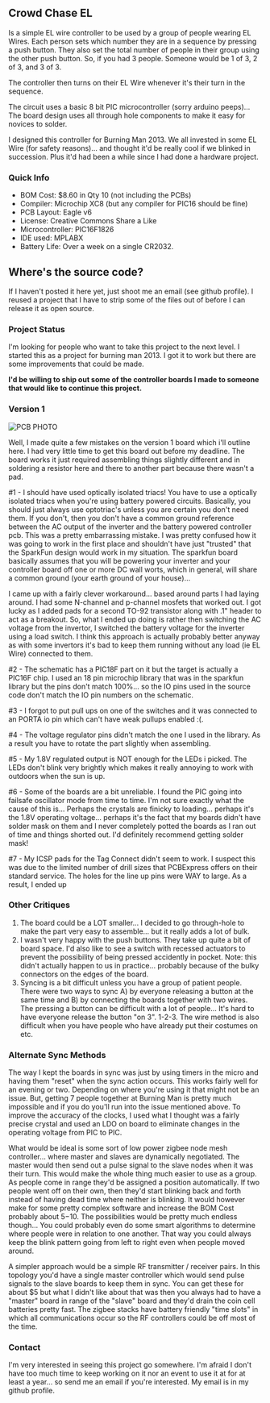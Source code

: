 ## Crowd Chase EL

Is a simple EL wire controller to be used by a group of people wearing EL Wires.
Each person sets which number they are in a sequence by pressing a push button.  They also set the total number of people in their
group using the other push button.  So, if you had 3 people.  Someone would be 1 of 3, 2 of 3, and 3 of 3.

The controller then turns on their EL Wire whenever it's their turn in the sequence.

The circuit uses a basic 8 bit PIC microcontroller (sorry arduino peeps)... The board design uses all through hole components to make it easy for novices to solder.

I designed this controller for Burning Man 2013.  We all invested in some EL Wire (for safety reasons)... and thought it'd be
really cool if we blinked in succession.  Plus it'd had been a while since I had done a hardware project.


### Quick Info ###
* BOM Cost: $8.60 in Qty 10 (not including the PCBs)
* Compiler: Microchip XC8 (but any compiler for PIC16 should be fine)
* PCB Layout: Eagle v6
* License: Creative Commons Share a Like
* Microcontroller: PIC16F1826
* IDE used: MPLABX
* Battery Life: Over a week on a single CR2032.


## Where's the source code? ##
If I haven't posted it here yet, just shoot me an email (see github profile).  I reused a project that I have to strip some of the files
out of before I can release it as open source.


### Project Status ###
I'm looking for people who want to take this project to the next level.  I started this as a project for burning man 2013.
I got it to work but there are some improvements that could be made.

__I'd be willing to ship out some of the controller boards I made to someone that would like to continue this project.__


### Version 1 ###
![PCB PHOTO](https://raw.github.com/blak3r/crowd-chase-el/master/pcbPhoto.jpg)

Well, I made quite a few mistakes on the version 1 board which i'll outline here.  I had very little time to get this board
out before my deadline.  The board works it just required assembling things slightly different and in soldering a resistor
here and there to another part because there wasn't a pad.

#1 - I should have used optically isolated triacs!  You have to use a optically isolated triacs when you're using battery powered circuits.  Basically, you should just always
use optotriac's unless you are certain you don't need them.  If you don't, then you don't have a common ground reference between
the AC output of the inverter and the battery powered controller pcb.  This was a pretty embarrassing mistake.  I was pretty
confused how it was going to work in the first place and shouldn't have just "trusted" that the SparkFun design would work in
my situation.  The sparkfun board basically assumes that you will be powering your inverter and your controller board off one or
more DC wall worts, which in general, will share a common ground (your earth ground of your house)...

I came up with a fairly clever workaround... based around parts I had laying around.  I had some N-channel and p-channel mosfets that worked out.  I got lucky
as I added pads for a second TO-92 transistor along with .1" header to act as a breakout.  So, what I ended up doing is rather then switching the AC voltage from the invertor,
I switched the battery voltage for the inverter using a load switch.  I think this approach is actually probably better anyway as with some invertors
it's bad to keep them running without any load (ie EL Wire) connected to them.

#2 - The schematic has a PIC18F part on it but the target is actually a PIC16F chip.  I used an 18 pin microchip library that was in the sparkfun library but the pins
don't match 100%... so the IO pins used in the source code don't match the IO pin numbers on the schematic.

#3 - I forgot to put pull ups on one of the switches and it was connected to an PORTA io pin which can't have weak pullups enabled :(.

#4 - The voltage regulator pins didn't match the one I used in the library.  As a result you have to rotate the part slightly
 when assembling.

#5 - My 1.8V regulated output is NOT enough for the LEDs i picked.  The LEDs don't blink very brightly which makes
it really annoying to work with outdoors when the sun is up.

#6 - Some of the boards are a bit unreliable.  I found the PIC going into failsafe oscillator mode from time to time.  I'm not sure
exactly what the cause of this is... Perhaps the crystals are finicky to loading... perhaps it's the 1.8V operating voltage...
perhaps it's the fact that my boards didn't have solder mask on them and I never completely potted the boards as I ran out of
time and things shorted out.  I'd definitely recommend getting solder mask!

#7 - My ICSP pads for the Tag Connect didn't seem to work.  I suspect this was due to the limited number of drill sizes
that PCBExpress offers on their standard service.  The holes for the line up pins were WAY to large.  As a result, I ended up


### Other Critiques ###

1. The board could be a LOT smaller... I decided to go through-hole to make the part very easy to assemble... but it really adds a lot of bulk.
2. I wasn't very happy with the push buttons.  They take up quite a bit of board space.  I'd also like to see a switch with recessed actuators to prevent
the possibility of being pressed accidently in pocket.  Note: this didn't actually happen to us in practice... probably because of the bulky
connectors on the edges of the board.
3. Syncing is a bit difficult unless you have a group of patient people.  There were two ways to sync A) by everyone releasing a button at the same time and B) by connecting the boards
together with two wires.  The pressing a button can be difficult with a lot of people... It's hard to have everyone release the button "on 3". 1-2-3.
The wire method is also difficult when you have people who have already put their costumes on etc.



### Alternate Sync Methods ###

The way I kept the boards in sync was just by using timers in the micro and having them "reset" when the sync action occurs.  This works fairly well for
an evening or two.  Depending on where you're using it that might not be an issue.  But, getting 7 people together at Burning Man is pretty much
impossible and if you do you'll run into the issue mentioned above.  To improve the accuracy of the clocks, I used what I thought was a fairly
precise crystal and used an LDO on board to eliminate changes in the operating voltage from PIC to PIC.

What would be ideal is some sort of low power zigbee node mesh controller... where master and slaves are dynamically negotiated.  The master would then send
out a pulse signal to the slave nodes when it was their turn.  This would make the whole thing much easier to use as a group.
As people come in range they'd be assigned a position automatically.
If two people went off on their own, then they'd start blinking back and forth instead of having dead time where neither is blinking.
It would however make for some pretty complex software and increase the BOM Cost probably about $5-$10.  The possibilities
would be pretty much endless though... You could probably even do some smart algorithms to determine where people were in relation to one another.
That way you could always keep the blink pattern going from left to right even when people moved around.

A simpler approach would be a simple RF transmitter / receiver pairs.  In this topology you'd have a single master controller which would send
pulse signals to the slave boards to keep them in sync.  You can get these for about $5 but what I didn't like about that was then you
always had to have a "master" board in range of the "slave" board and they'd drain the coin cell batteries pretty fast.  The zigbee stacks have battery
friendly "time slots" in which all communications occur so the RF controllers could be off most of the time.



### Contact ####
I'm very interested in seeing this project go somewhere.  I'm afraid I don't have too much time to keep working on it nor an event
to use it at for at least a year... so send me an email if you're interested.  My email is in my github profile.